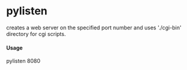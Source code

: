 # pylisten

creates a web server on the specified port number
and uses './cgi-bin' directory for cgi scripts.

#### Usage
pylisten 8080
